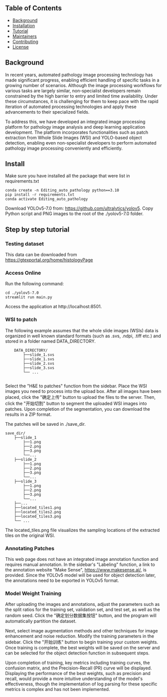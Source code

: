 
## Table of Contents

- [Background](#background)
- [Installation](#installation)
- [Tutorial](#tutorial)
- [Maintainers](#maintainers)
- [Contributing](#contributing)
- [License](#license)
  
## Background
In recent years, automated pathology image processing technology has made significant progress, enabling efficient handling of specific tasks in a growing number of scenarios. Although the image processing workflows for various tasks are largely similar, non-specialist developers remain constrained by the high barrier to entry and limited time availability. Under these circumstances, it is challenging for them to keep pace with the rapid iteration of automated processing technologies and apply these advancements to their specialized fields.

To address this, we have developed an integrated image processing platform for pathology image analysis and deep learning application development. The platform incorporates functionalities such as patch extraction from Whole Slide Images (WSI) and YOLO-based object detection, enabling even non-specialist developers to perform automated pathology image processing conveniently and efficiently.

## Install
Make sure you have installed all the package that were list in requirements.txt
```
conda create -n Editing_auto_pathology python==3.10
pip install -r requirements.txt
conda activate Editing_auto_pathology
```
Download YOLOv5-7.0 from: https://github.com/ultralytics/yolov5.
Copy Python script and PNG images to the root of the ./yolov5-7.0 folder.

## Step by step tutorial

### Testing dataset
This data can be downloaded from https://gtexportal.org/home/histologyPage




### Access Online
Run the following command:
```
cd ./yolov5-7.0
streamlit run main.py
```

Access the application at http://localhost:8501.

### WSI to patch
The following example assumes that the whole slide images (WSIs) data is organized in well known standard formats (such as .svs, .ndpi, .tiff etc.) and stored in a folder named DATA_DIRECTORY.

```
    DATA_DIRECTORY/
        ├──slide_1.svs
        ├──slide_1.svs
        ├──slide_2.svs
        ├──slide_3.svs
        └── ...
        
```

Select the "H&E to patches" function from the sidebar. Place the WSI images you need to process into the upload box. After all images have been placed, click the "确定上传" button to upload the files to the server. Then, click the "开始切割" button to segment the uploaded WSI images into patches. Upon completion of the segmentation, you can download the results in a ZIP format.

The patches will be saved in ./save_dir.

    save_dir/
        ├──slide_1
            ├──1.png
            ├──2.png
            ├──3.png
            └──...
        ├──slide_2
            ├──1.png
            ├──2.png
            ├──3.png
            └──...
        ├──slide_3
            ├──1.png
            ├──2.png
            ├──3.png
            └──...
        ├──...
        ├──located_tiles1.png
        ├──located_tiles2.png
        ├──located_tiles3.png
        └── ...

The located_tiles.png file visualizes the sampling locations of the extracted tiles on the original WSI.

### Annotating Patches

This web page does not have an integrated image annotation function and requires manual annotation. In the sidebar's "Labeling" function, a link to the annotation website "Make Sense", https://www.makesense.ai/, is provided.
Since the YOLOv5 model will be used for object detection later, the annotations need to be exported in YOLOv5 format.

### Model Weight Training

After uploading the images and annotations, adjust the parameters such as the split ratios for the training set, validation set, and test set, as well as the random seed. Click the "确定划分数据集按钮" button, and the program will automatically partition the dataset.

Next, select image augmentation methods and other techniques for image enhancement and noise reduction. Modify the training parameters in the sidebar. Click the "开始训练" button to begin training your custom weights. Once training is complete, the best weights will be saved on the server and can be selected for the object detection function in subsequent steps.

Upon completion of training, key metrics including training curves, the confusion matrix, and the Precision-Recall (PR) curve will be displayed. Displaying the performance of the best weights, such as precision and recall, would provide a more intuitive understanding of the model's effectiveness, though the implementation of log parsing for these specific metrics is complex and has not been implemented.
